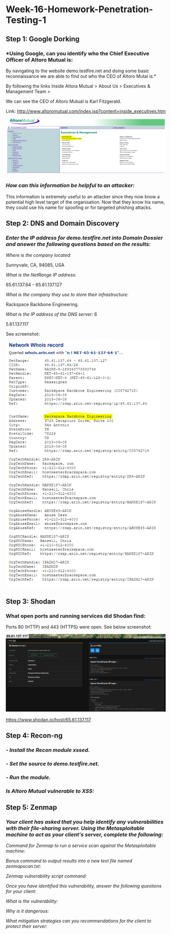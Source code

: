 # Week-16-Homework-Penetration-Testing-1

## Step 1: Google Dorking

### *Using Google, can you identify who the Chief Executive Officer of Altoro Mutual is:
By navigating to the website demo.testfire.net and doing some basic reconnaissance we are able to find out who the CEO of Altoro Mutal is.*

By following the links Inside Altora Mutual > About Us > Executives & Management Team > 

We can see the CEO of Altoro Mutual is Karl Fitzgerald.

Link: http://www.altoromutual.com/index.jsp?content=inside_executives.htm 

![Screenshot of Executives](https://github.com/BrendanT2248/Week-16-Homework-Penetration-Testing-1/blob/main/Images/gd%201.PNG)

### *How can this information be helpful to an attacker:*

This information is extremely useful to an attacker since they now know a potential high level target of the organisation. Now that they know his name, they could use his name for spoofing or for targeted phishing attacks. 

## Step 2: DNS and Domain Discovery

### *Enter the IP address for demo.testfire.net into Domain Dossier and answer the following questions based on the results:*

*Where is the company located:* 

Sunnyvale, CA, 94085, USA

*What is the NetRange IP address:*

65.61.137.64 - 65.61.137.127

*What is the company they use to store their infrastructure:* 

Rackspace Backbone Engineering. 

*What is the IP address of the DNS server:* 6

5.61.137.117

See screenshot:

![Domain Dossier Entry demo.testfire.net](https://github.com/BrendanT2248/Week-16-Homework-Penetration-Testing-1/blob/main/Images/dd1.PNG)

## Step 3: Shodan

### What open ports and running services did Shodan find: 

Ports 80 (HTTP) and 443 (HTTPS) were open. See below screenshot:

![Shodan Scan of 65.61.137117](https://github.com/BrendanT2248/Week-16-Homework-Penetration-Testing-1/blob/main/Images/shodan1.PNG)

https://www.shodan.io/host/65.61.137.117

## Step 4: Recon-ng

### - *Install the Recon module xssed.*
### - *Set the source to demo.testfire.net.*
### - *Run the module.*

### *Is Altoro Mutual vulnerable to XSS:*

## Step 5: Zenmap

### *Your client has asked that you help identify any vulnerabilities with their file-sharing server. Using the Metasploitable machine to act as your client's server, complete the following:* 

*Command for Zenmap to run a service scan against the Metasploitable machine:*



*Bonus command to output results into a new text file named zenmapscan.txt:*



*Zenmap vulnerability script command:*



*Once you have identified this vulnerability, answer the following questions for your client:*



*What is the vulnerability:*



*Why is it dangerous:*



*What mitigation strategies can you recommendations for the client to protect their server:*


